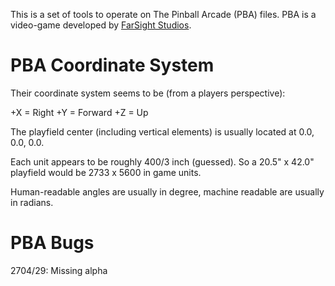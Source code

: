 This is a set of tools to operate on The Pinball Arcade (PBA) files.
PBA is a video-game developed by [FarSight Studios](http://www.farsightstudios.com/).

# PBA Coordinate System

Their coordinate system seems to be (from a players perspective):

  +X = Right
  +Y = Forward
  +Z = Up

The playfield center (including vertical elements) is usually located at 0.0, 0.0, 0.0.

Each unit appears to be roughly 400/3 inch (guessed).
So a 20.5" x 42.0" playfield would be 2733 x 5600 in game units.

Human-readable angles are usually in degree, machine readable are usually in radians.

# PBA Bugs

2704/29: Missing alpha
